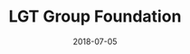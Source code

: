 ﻿---
title:          "LGT Group Foundation"
date:           "2018-07-05"
draft:          false
robotsExclude:  true
---
